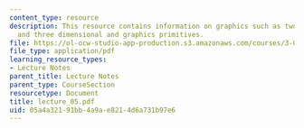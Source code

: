 ```yaml
---
content_type: resource
description: This resource contains information on graphics such as two dimensional
  and three dimensional and graphics primitives.
file: https://ol-ocw-studio-app-production.s3.amazonaws.com/courses/3-016-mathematics-for-materials-scientists-and-engineers-fall-2005/05a4a32191bb4a9ae8214d6a731b97e6_lecture_05.pdf
file_type: application/pdf
learning_resource_types:
- Lecture Notes
parent_title: Lecture Notes
parent_type: CourseSection
resourcetype: Document
title: lecture_05.pdf
uid: 05a4a321-91bb-4a9a-e821-4d6a731b97e6
---
```

